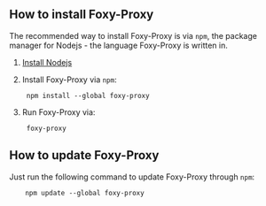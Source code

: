 ## How to install Foxy-Proxy

The recommended way to install Foxy-Proxy is via `npm`, the package manager for Nodejs - the language Foxy-Proxy is written in.

1. [Install Nodejs](../installing-nodejs.md)
2. Install Foxy-Proxy via `npm`:

        npm install --global foxy-proxy

3. Run Foxy-Proxy via:

        foxy-proxy

## How to update Foxy-Proxy

Just run the following command to update Foxy-Proxy through `npm`:

        npm update --global foxy-proxy
